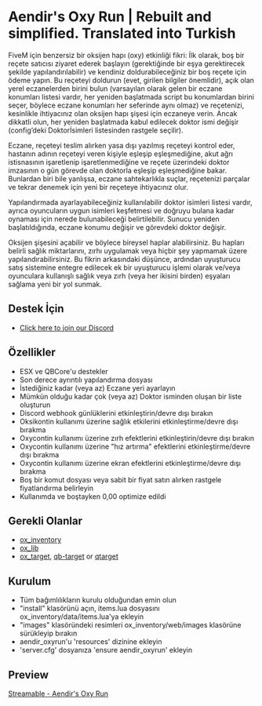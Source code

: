 # Aendir's Oxy Run | Rebuilt and simplified. Translated into Turkish

FiveM için benzersiz bir oksijen hapı (oxy) etkinliği fikri: İlk olarak, boş bir reçete satıcısı ziyaret ederek başlayın (gerektiğinde bir eşya gerektirecek şekilde yapılandırılabilir) ve kendiniz doldurabileceğiniz bir boş reçete için ödeme yapın. Bu reçeteyi doldurun (evet, girilen bilgiler önemlidir), açık olan yerel eczanelerden birini bulun (varsayılan olarak gelen bir eczane konumları listesi vardır, her yeniden başlatmada script bu konumlardan birini seçer, böylece eczane konumları her seferinde aynı olmaz) ve reçetenizi, kesinlikle ihtiyacınız olan oksijen hapı şişesi için eczaneye verin. Ancak dikkatli olun, her yeniden başlatmada kabul edilecek doktor ismi değişir (config’deki Doktorİsimleri listesinden rastgele seçilir).

Eczane, reçeteyi teslim alırken yasa dışı yazılmış reçeteyi kontrol eder, hastanın adının reçeteyi veren kişiyle eşleşip eşleşmediğine, akut ağrı istisnasının işaretlenip işaretlenmediğine ve reçete üzerindeki doktor imzasının o gün görevde olan doktorla eşleşip eşleşmediğine bakar. Bunlardan biri bile yanlışsa, eczane sahtekarlıkla suçlar, reçetenizi parçalar ve tekrar denemek için yeni bir reçeteye ihtiyacınız olur.

Yapılandırmada ayarlayabileceğiniz kullanılabilir doktor isimleri listesi vardır, ayrıca oyuncuların uygun isimleri keşfetmesi ve doğruyu bulana kadar oynaması için nerede bulunabileceği belirtilebilir. Sunucu yeniden başlatıldığında, eczane konumu değişir ve görevdeki doktor değişir.

Oksijen şişesini açabilir ve böylece bireysel haplar alabilirsiniz. Bu hapları belirli sağlık miktarlarını, zırhı uygulamak veya hiçbir şey yapmamak üzere yapılandırabilirsiniz. Bu fikrin arkasındaki düşünce, ardından uyuşturucu satış sistemine entegre edilecek ek bir uyuşturucu işlemi olarak ve/veya oyunculara kullanışlı sağlık veya zırh (veya her ikisini birden) eşyaları sağlama yeni bir yol sunmak.

## Destek İçin
- [Click here to join our Discord](https://discord.com/invite/46fa6GF9uF)


## Özellikler
- ESX ve QBCore'u destekler
- Son derece ayrıntılı yapılandırma dosyası
- İstediğiniz kadar (veya az) Eczane yeri ayarlayın
- Mümkün olduğu kadar çok (veya az) Doktor isminden oluşan bir liste oluşturun
- Discord webhook günlüklerini etkinleştirin/devre dışı bırakın
- Oksikontin kullanımı üzerine sağlık etkilerini etkinleştirme/devre dışı bırakma
- Oxycontin kullanımı üzerine zırh efektlerini etkinleştirin/devre dışı bırakın
- Oxycontin kullanımı üzerine "hız artırma" efektlerini etkinleştirme/devre dışı bırakma
- Oxycontin kullanımı üzerine ekran efektlerini etkinleştirme/devre dışı bırakma
- Boş bir komut dosyası veya sabit bir fiyat satın alırken rastgele fiyatlandırma belirleyin
- Kullanımda ve boştayken 0,00 optimize edildi

## Gerekli Olanlar
- [ox_inventory](https://github.com/overextended/ox_inventory/releases)
- [ox_lib](https://github.com/overextended/ox_lib/releases)
- [ox_target](https://github.com/overextended/ox_target/releases), [qb-target](https://github.com/qbcore-framework/qb-target) or [qtarget](https://github.com/overextended/ox_target/releases)

## Kurulum
- Tüm bağımlılıkların kurulu olduğundan emin olun
- "install" klasörünü açın, items.lua dosyasını ox_inventory/data/items.lua'ya ekleyin 
- "images" klasöründeki resimleri ox_inventory/web/images klasörüne sürükleyip bırakın
-  aendir_oxyrun'u 'resources' dizinine ekleyin
- 'server.cfg' dosyanıza 'ensure aendir_oxyrun' ekleyin

## Preview
[Streamable - Aendir's Oxy Run](https://streamable.com/o4t7bz)
